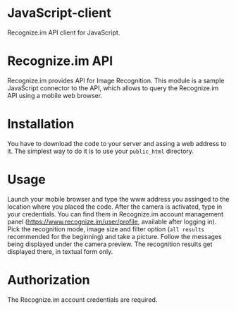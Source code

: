 # JavaScript-client
Recognize.im API client for JavaScript.

Recognize.im API
===============

Recognize.im provides API for Image Recognition. This module is a sample JavaScript connector to the API, which allows to query the Recognize.im API using a mobile web browser.

Installation
============

You have to download the code to your server and assing a web address to it.
The simplest way to do it is to use your `public_html` directory.

Usage
=====

Launch your mobile browser and type the www address you assinged to the location where you placed the code.
After the camera is activated, type in your credentials. You can find them in Recognize.im account management panel (https://www.recognize.im/user/profile, available after logging in). Pick the recognition mode, image size and filter option (`all results` recommended for the beginning) and take a picture.
Follow the messages being displayed under the camera preview. The recognition results get displayed there, in textual form only.

Authorization
=============

The Recognize.im account credentials are required.
